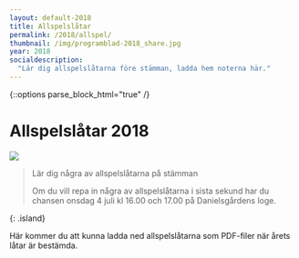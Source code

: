 ```yaml
---
layout: default-2018
title: Allspelslåtar
permalink: /2018/allspel/
thumbnail: /img/programblad-2018_share.jpg
year: 2018
socialdescription:
  "Lär dig allspelslåtarna före stämman, ladda hem noterna här."
---
```

{::options parse_block_html="true" /}
<div class="glacier">

# Allspelslåtar 2018
![](/img/page/allspel_2018.jpg)

> Lär dig några av allspelslåtarna på stämman
>
> Om du vill repa in några av allspelslåtarna i sista sekund har du chansen onsdag 4 juli kl 16.00 och 17.00 på Danielsgårdens loge.
>
{: .island}

Här kommer du att kunna ladda ned allspelslåtarna som PDF-filer när årets låtar är bestämda.


</div>
